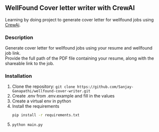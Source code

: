 ## WellFound Cover letter writer with CrewAI

Learning by doing project to generate cover letter for wellfound jobs using [CrewAi](https://github.com/joaomdmoura/crewAI).

### Description

Generate cover letter for wellfound jobs using your resume and wellfound job link.
<br />
Provide the full path of the PDF file containing your resume, along with the shareable link to the job.

### Installation

1. Clone the repository: `git clone https://github.com/Sanjay-Ganapathi/wellfound-cover-writer.git`
2. Create .env from .env.example and fill in the values
3. Create a virtual env in python
4. Install the requirements
   ```bash
   pip install -r requirements.txt
   ```
5. ```
   python main.py
   ```
